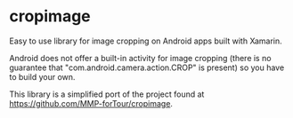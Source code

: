 cropimage
=========

Easy to use library for image cropping on Android apps built with Xamarin.

Android does not offer a built-in activity for image cropping (there
is no guarantee that "com.android.camera.action.CROP" is present) so
you have to build your own.

This library is a simplified port of the project found at
https://github.com/MMP-forTour/cropimage.
